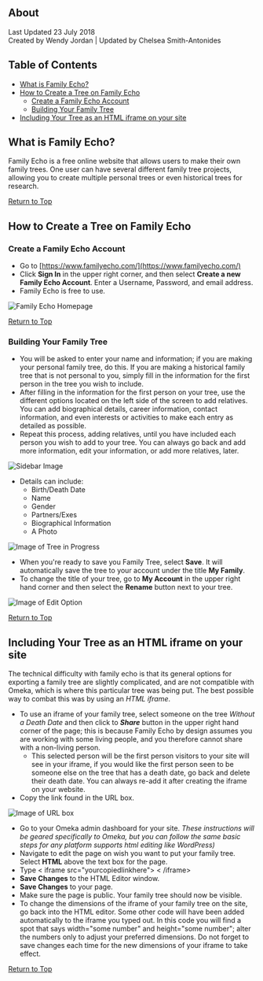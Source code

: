 ## About
Last Updated 23 July 2018  
Created by Wendy Jordan | Updated by Chelsea Smith-Antonides

## Table of Contents
* [What is Family Echo?](#what-is-family-echo)
* [How to Create a Tree on Family Echo](#how-to-create-a-tree-on-family-echo)
  * [Create a Family Echo Account](#create-a-family-echo-account)
  * [Building Your Family Tree](#building-your-family-tree)
* [Including Your Tree as an HTML iframe on your site](#including-your-tree-as-an-html-iframe-on-your-site)

## What is Family Echo?
Family Echo is a free online website that allows users to make their own family trees. One user can have several different family tree projects, allowing you to create multiple personal trees or even historical trees for research. 

[Return to Top](#about)

## How to Create a Tree on Family Echo

### Create a Family Echo Account
* Go to [https://www.familyecho.com/](https://www.familyecho.com/)
* Click **Sign In** in the upper right corner, and then select __Create a new Family Echo Account__. Enter a Username, Password, and email address.
* Family Echo is free to use.

![Family Echo Homepage](images/FamilyTree001.png)

[Return to Top](#about)

### Building Your Family Tree
* You will be asked to enter your name and information; if you are making your personal family tree, do this. If you are making a historical family tree that is not personal to you, simply fill in the information for the first person in the tree you wish to include.
* After filling in the information for the first person on your tree, use the different options located on the left side of the screen to add relatives. You can add biographical details, career information, contact information, and even interests or activities to make each entry as detailed as possible. 
* Repeat this process, adding relatives, until you have included each person you wish to add to your tree. You can always go back and add more information, edit your information, or add more relatives, later. 

![Sidebar Image](images/FamilyTree002.png)

* Details can include: 
  - Birth/Death Date 
  - Name 
  - Gender 
  - Partners/Exes 
  - Biographical Information 
  - A Photo

![Image of Tree in Progress](images/FamilyTree004.png)

* When you're ready to save you Family Tree, select **Save**. It will automatically save the tree to your account under the title **My Family**. 
* To change the title of your tree, go to **My Account** in the upper right hand corner and then select the **Rename** button next to your tree.

![Image of Edit Option](images/FamilyTree005.png)

[Return to Top](#about)

## Including Your Tree as an HTML iframe on your site
The technical difficulty with family echo is that its general options for exporting a family tree are slightly complicated, and are not compatible with Omeka, which is where this particular tree was being put. The best possible way to combat this was by using an *HTML iframe*.
* To use an iframe of your family tree, select someone on the tree *Without a Death Date* and then click to ***Share*** button in the upper right hand corner of the page; this is because Family Echo by design assumes you are working with some living people, and you therefore cannot share with a non-living person.
   * This selected person will be the first person visitors to your site will see in your iframe, if you would like the first person seen to be someone else on the tree that has a death date, go back and delete their death date. You can always re-add it after creating the iframe on your website.
* Copy the link found in the URL box.

![Image of URL box](images/FamilyTree006.png)

* Go to your Omeka admin dashboard for your site. *These instructions will be geared specifically to Omeka, but you can follow the same basic steps for any platform supports html editing like WordPress)*
* Navigate to edit the page on wish you want to put your family tree. Select **HTML** above the text box for the page.
* Type < iframe src="yourcopiedlinkhere"> < /iframe>
* **Save Changes** to the HTML Editor window.
* **Save Changes** to your page.
* Make sure the page is public. Your family tree should now be visible.
* To change the dimensions of the iframe of your family tree on the site, go back into the HTML editor. Some other code will have been added automatically to the iframe you typed out. In this code you will find a spot that says width="some number" and height="some number"; alter the numbers only to adjust your preferred dimensions. Do not forget to save changes each time for the new dimensions of your iframe to take effect.   


[Return to Top](#about)
